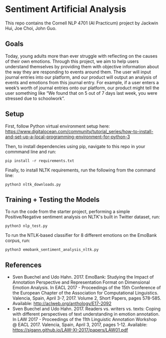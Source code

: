 # Sentiment Artificial Analysis

This repo contains the Cornell NLP 4701 (AI Practicum) project by Jackwin Hui, Joe Choi, John Guo. 

## Goals 

Today, young adults more than ever struggle with reflecting on the causes of their own emotions. Through this project, we aim to help users understand themselves by providing them with objective information about the way they are responding to events around them. The user will input journal entries into our platform, and our product will output an analysis of events and emotions from this journal entry. For example, if a user enters a week’s worth of journal entries onto our platform, our product might tell the user something like “We found that on 5 out of 7 days last week, you were stressed due to schoolwork”.

## Setup 

First, follow Python virtual environment setup here:  https://www.digitalocean.com/community/tutorial_series/how-to-install-and-set-up-a-local-programming-environment-for-python-3 

Then, to install dependencies using pip, navigate to this repo in your commmand line and run: 

```
pip install -r requirements.txt
```

Finally, to install NLTK requirements, run the following from the command line: 

```
python3 nltk_downloads.py
```

## Training + Testing the Models

To run the code from the starter project, performing a simple Positive/Negative sentiment analysis on NLTK's built in Twitter dataset, run: 
```
python3 nlp_test.py
```

To run the NTLK-based classifier for 8 different emotions on the EmoBank corpus, run: 
```
python3 emobank_sentiment_analysis_nltk.py
```

## References
* Sven Buechel and Udo Hahn. 2017. EmoBank: Studying the Impact of Annotation Perspective and Representation Format on Dimensional Emotion Analysis. In EACL 2017 - Proceedings of the 15th Conference of the European Chapter of the Association for Computational Linguistics. Valencia, Spain, April 3-7, 2017. Volume 2, Short Papers, pages 578-585. Available: http://aclweb.org/anthology/E17-2092
* Sven Buechel and Udo Hahn. 2017. Readers vs. writers vs. texts: Coping with different perspectives of text understanding in emotion annotation. In LAW 2017 - Proceedings of the 11th Linguistic Annotation Workshop @ EACL 2017. Valencia, Spain, April 3, 2017, pages 1-12. Available: https://sigann.github.io/LAW-XI-2017/papers/LAW01.pdf





